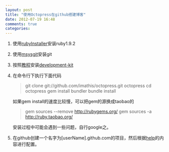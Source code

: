```yaml
---
layout: post
title: "使用Octopress在github搭建博客"
date: 2012-07-19 16:48
comments: true
categories: 
---
```


1.  使用[rubyInstaller](http://rubyforge.org/frs/download.php/75127/rubyinstaller-1.9.2-p290.exe)安装ruby1.9.2
2.  使用[msysgit](http://code.google.com/p/msysgit/downloads/list)安装git
3.  按照[教程](https://github.com/oneclick/rubyinstaller/wiki/development-kit)安装[development-kit](https://github.com/downloads/oneclick/rubyinstaller/DevKit-tdm-32-4.5.2-20111229-1559-sfx.exe)
3.  在命令行下执行下面代码
    
    > git clone git://github.com/imathis/octopress.git octopress
    > cd octopress
    > gem install bundler
    > bundle install
    
    如果gem install的速度比较慢，可以把gem的源换成taobao的
    
    > gem sources --remove http://rubygems.org/
    > gem sources -a http://ruby.taobao.org/

    安装过程中可能会遇到一些问题，自行google之。

4.  在github创建一个名字为[userName].github.com的项目，然后根据[help](https://help.github.com/)的内容进行配置。



